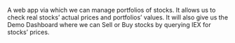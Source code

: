A web app via which we can manage portfolios of stocks. It allows us to check real stocks’ actual prices and portfolios’ values. It will also give us the Demo Dashboard where we can Sell or Buy stocks by querying IEX for stocks’ prices.
